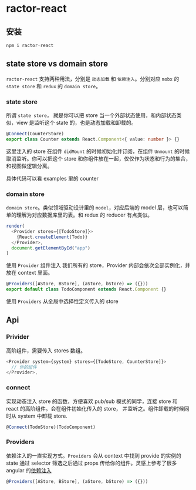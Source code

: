 # ractor-react

## 安装

```ts
npm i ractor-react
```

## state store vs domain store

`ractor-react` 支持两种用法，分别是 `动态加载` 和 `依赖注入`。分别对应 `mobx` 的 `state store` 和 `redux` 的 `domain store`。

### state store

所谓 `state store`， 就是你可以把 store 当一个外部状态使用，和内部状态类似，view 是监听这个 state 的，也是动态加载和卸载的。

```ts
@Connect(CounterStore)
export class Counter extends React.Component<{ value: number }> {}
```

这里注入的 store 在组件 `didMount` 的时候初始化并订阅，在组件 `Unmount` 的时候取消监听。你可以把这个 store 和你组件放在一起，仅仅作为状态和行为的集合，和视图做逻辑分离。

具体代码可以看 examples 里的 counter

### domain store

`domain store`。类似领域驱动设计里的 `model`，对应后端的 model 层，也可以简单的理解为对应数据库里的表。和 redux 的 reducer 有点类似。

```ts
render(
  <Provider stores={[TodoStore]}>
    {React.createElement(Todo)}
  </Provider>,
  document.getElementById("app")
)
```

使用 `Provider` 组件注入 我们所有的 store，Provider 内部会依次全部实例化，并放在 context 里面。

```ts
@Providers([AStore, BStore], (aStore, bStore) => ({}))
export default class TodoComponent extends React.Component {}
```

使用 `Providers` 从全局中选择性定义传入的 store

## Api

### Privider

高阶组件，需要传入 stores 数组。

```ts
<Provider system={system} stores={[TodoStore, CounterStore]}>
  // 你的组件
</Provider>,
```

### connect

实现动态注入 store 的函数，方便喜欢 pub/sub 模式的同学，连接 store 和 react 的高阶组件。会在组件初始化传入的 store， 并监听之。组件卸载的时候同时从 system 中卸载 store.

```ts
@Connect(TodoStore)(TodoComponent)
```

### Providers

依赖注入的一直实现方式。`Providers` 会从 context 中找到 provide 的实例的 state 通过 selector 筛选之后通过 props 传给你的组件。灵感上参考了很多 angular 的[依赖注入](https://angular.io/guide/dependency-injection)

```ts
@Providers([AStore, BStore], (aStore, bStore) => ({}))
```
